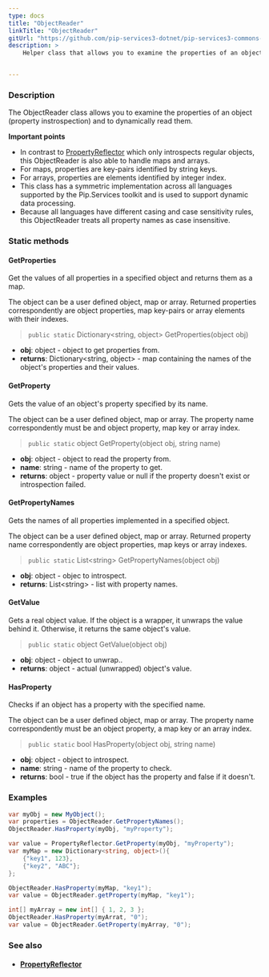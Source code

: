 ```yaml
---
type: docs
title: "ObjectReader"
linkTitle: "ObjectReader"
gitUrl: "https://github.com/pip-services3-dotnet/pip-services3-commons-dotnet"
description: >
    Helper class that allows you to examine the properties of an object (property instrospection) and to dynamically read them.


---
```


### Description

The ObjectReader class allows you to examine the properties of an object (property instrospection) and to dynamically read them.

**Important points**

- In contrast to [PropertyReflector](../property_reflector) which only introspects regular objects, this ObjectReader is also able to handle maps and arrays.
- For maps, properties are key-pairs identified by string keys.
- For arrays, properties are elements identified by integer index.
- This class has a symmetric implementation across all languages supported by the Pip.Services toolkit and is used to support dynamic data processing.
- Because all languages have different casing and case sensitivity rules, this ObjectReader treats all property names as case insensitive.

### Static methods

#### GetProperties
Get the values of all properties in a specified object
and returns them as a map.

The object can be a user defined object, map or array.
Returned properties correspondently are object properties,
map key-pairs or array elements with their indexes.

> `public static` Dictionary\<string, object\> GetProperties(object obj)

- **obj**: object - object to get properties from.
- **returns**: Dictionary\<string, object\> - map containing the names of the object's properties and their values.

#### GetProperty
Gets the value of an object's property specified by its name.

The object can be a user defined object, map or array.
The property name correspondently must be and object property,
map key or array index.

> `public static` object GetProperty(object obj, string name)

- **obj**: object - object to read the property from.
- **name**: string - name of the property to get.
- **returns**: object - property value or null if the property doesn't exist or introspection failed.

#### GetPropertyNames
Gets the names of all properties implemented in a specified object.
 
The object can be a user defined object, map or array.
Returned property name correspondently are object properties,
map keys or array indexes.

> `public static` List\<string\> GetPropertyNames(object obj)

- **obj**: object - objec to introspect.
- **returns**: List\<string\> - list with property names.

#### GetValue
Gets a real object value.
If the object is a wrapper, it unwraps the value behind it. 
Otherwise, it returns the same object's value.

> `public static` object GetValue(object obj)

- **obj**: object - object to unwrap..
- **returns**: object - actual (unwrapped) object's value. 

#### HasProperty
Checks if an object has a property with the specified name.

The object can be a user defined object, map or array.
The property name correspondently must be an object property,
a map key or an array index.

> `public static` bool HasProperty(object obj, string name)

- **obj**: object - object to introspect.
- **name**: string - name of the property to check.
- **returns**: bool - true if the object has the property and false if it doesn't.

### Examples

```cs
var myObj = new MyObject();
var properties = ObjectReader.GetPropertyNames();
ObjectReader.HasProperty(myObj, "myProperty");

var value = PropertyReflector.GetProperty(myObj, "myProperty");
var myMap = new Dictionary<string, object>(){
    {"key1", 123},
    {"key2", "ABC"};
};

ObjectReader.HasProperty(myMap, "key1");
var value = ObjectReader.getProperty(myMap, "key1");

int[] myArray = new int[] { 1, 2, 3 };
ObjectReader.HasProperty(myArrat, "0");
var value = ObjectReader.GetProperty(myArray, "0");

```

### See also
- #### [PropertyReflector](../property_reflector)
